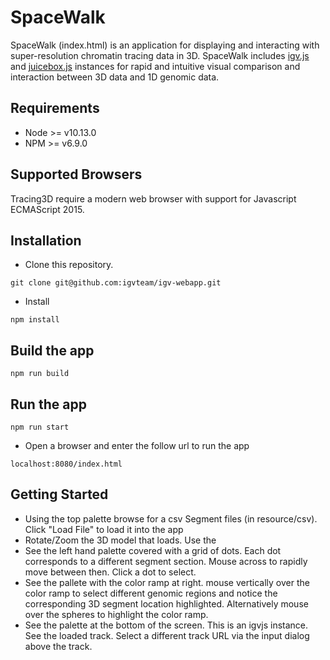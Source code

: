 # SpaceWalk

SpaceWalk (index.html) is an application for displaying and interacting with super-resolution chromatin tracing data in 3D. 
SpaceWalk includes [igv.js](https://github.com/igvteam/igv.js) and [juicebox.js](https://github.com/igvteam/juicebox.js) instances for rapid and intuitive visual comparison and interaction between 3D data 
and 1D genomic data.


## Requirements
- Node >= v10.13.0
- NPM >= v6.9.0

## Supported Browsers

Tracing3D require a modern web browser with support for Javascript ECMAScript 2015.

## Installation
* Clone this repository.
````
git clone git@github.com:igvteam/igv-webapp.git
````
* Install
````
npm install
````
## Build the app
````
npm run build
````
## Run the app
````
npm run start
````
* Open a browser and enter the follow url to run the app
````
localhost:8080/index.html
````

## Getting Started
- Using the top palette browse for a csv Segment files (in resource/csv). Click "Load File" to load it into the app
- Rotate/Zoom the 3D model that loads. Use the
- See the left hand palette covered with a grid of dots. Each dot corresponds to a different segment section. Mouse across to rapidly move between then. Click a dot to select.
- See the pallete with the color ramp at right. mouse vertically over the color ramp to select different genomic regions and notice the corresponding 3D segment location highlighted. Alternatively 
mouse over the spheres to highlight the color ramp. 
- See the palette at the bottom of the screen. This is an igvjs instance. See the loaded track. Select a different track URL via the input dialog above the track.
